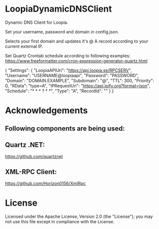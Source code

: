 # LoopiaDynamicDNSClient
Dynamic DNS Client for Loopia.

Set your username, password and domain in config.json.

Selects your first domain and updates it's @ A record according to your current external IP.

Set Quartz Crontab schedule according to following examples: https://www.freeformatter.com/cron-expression-generator-quartz.html

{
  "Settings": {
    "LoopiaAPIUri": "https://api.loopia.se/RPCSERV",
    "Username": "USERNAME@loopiaapi",
    "Password": "PASSWORD",
    "Domain": "DOMAIN.EXAMPLE",
    "Subdomain": "@",
    "TTL": 300,
    "Priority": 0,
    "RData": "type=A",
    "IPRequestUri": "https://api.ipify.org?format=json",
    "Schedule": "* * * ? * *",
    "Type": "A",
    "RecordId":  "" 
  }
}

# Acknowledgements

## Following components are being used:

## Quartz .NET:

https://github.com/quartznet

## XML-RPC Client:

https://github.com/Horizon0156/XmlRpc


# License

Licensed under the Apache License, Version 2.0 (the "License"); you may not use this file except in compliance with the License.
